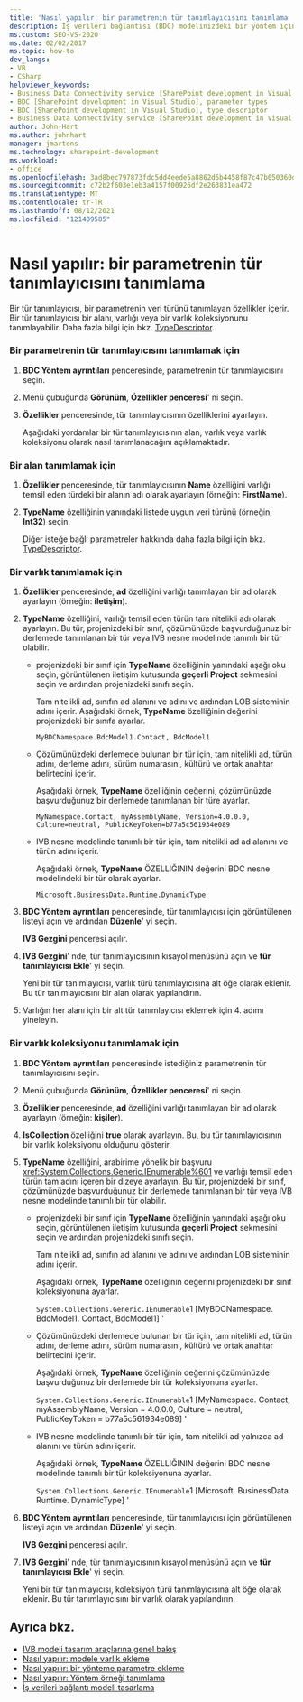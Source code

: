 ```yaml
---
title: 'Nasıl yapılır: bir parametrenin tür tanımlayıcısını tanımlama | Microsoft Docs'
description: İş verileri bağlantısı (BDC) modelinizdeki bir yöntem için bir parametrenin tür tanımlayıcısını tanımlama hakkında bilgi edinin.
ms.custom: SEO-VS-2020
ms.date: 02/02/2017
ms.topic: how-to
dev_langs:
- VB
- CSharp
helpviewer_keywords:
- Business Data Connectivity service [SharePoint development in Visual Studio], type descriptor
- BDC [SharePoint development in Visual Studio], parameter types
- BDC [SharePoint development in Visual Studio], type descriptor
- Business Data Connectivity service [SharePoint development in Visual Studio], parameter types
author: John-Hart
ms.author: johnhart
manager: jmartens
ms.technology: sharepoint-development
ms.workload:
- office
ms.openlocfilehash: 3ad8bec797873fdc5dd4eede5a8862d5b4458f87c47b050360d7e1cffbaf9ad2
ms.sourcegitcommit: c72b2f603e1eb3a4157f00926df2e263831ea472
ms.translationtype: MT
ms.contentlocale: tr-TR
ms.lasthandoff: 08/12/2021
ms.locfileid: "121409585"
---
```

# <a name="how-to-define-the-type-descriptor-of-a-parameter"></a>Nasıl yapılır: bir parametrenin tür tanımlayıcısını tanımlama
  Bir tür tanımlayıcısı, bir parametrenin veri türünü tanımlayan özellikler içerir. Bir tür tanımlayıcısı bir alanı, varlığı veya bir varlık koleksiyonunu tanımlayabilir. Daha fazla bilgi için bkz. [TypeDescriptor](/previous-versions/office/developer/sharepoint-2007/ms543392\(v\=office.12\)).

### <a name="to-define-the-type-descriptor-of-a-parameter"></a>Bir parametrenin tür tanımlayıcısını tanımlamak için

1. **BDC Yöntem ayrıntıları** penceresinde, parametrenin tür tanımlayıcısını seçin.

2. Menü çubuğunda **Görünüm**, **Özellikler penceresi**' ni seçin.

3. **Özellikler** penceresinde, tür tanımlayıcısının özelliklerini ayarlayın.

     Aşağıdaki yordamlar bir tür tanımlayıcısının alan, varlık veya varlık koleksiyonu olarak nasıl tanımlanacağını açıklamaktadır.

### <a name="to-define-a-field"></a>Bir alan tanımlamak için

1. **Özellikler** penceresinde, tür tanımlayıcısının **Name** özelliğini varlığı temsil eden türdeki bir alanın adı olarak ayarlayın (örneğin: **FirstName**).

2. **TypeName** özelliğinin yanındaki listede uygun veri türünü (örneğin, **Int32**) seçin.

     Diğer isteğe bağlı parametreler hakkında daha fazla bilgi için bkz. [TypeDescriptor](/previous-versions/office/developer/sharepoint-2007/ms543392\(v\=office.12\)).

### <a name="to-define-an-entity"></a>Bir varlık tanımlamak için

1. **Özellikler** penceresinde, **ad** özelliğini varlığı tanımlayan bir ad olarak ayarlayın (örneğin: **iletişim**).

2. **TypeName** özelliğini, varlığı temsil eden türün tam nitelikli adı olarak ayarlayın. Bu tür, projenizdeki bir sınıf, çözümünüzde başvurduğunuz bir derlemede tanımlanan bir tür veya IVB nesne modelinde tanımlı bir tür olabilir.

    - projenizdeki bir sınıf için **TypeName** özelliğinin yanındaki aşağı oku seçin, görüntülenen iletişim kutusunda **geçerli Project** sekmesini seçin ve ardından projenizdeki sınıfı seçin.

         Tam nitelikli ad, sınıfın ad alanını ve adını ve ardından LOB sisteminin adını içerir. Aşağıdaki örnek, **TypeName** özelliğinin değerini projenizdeki bir sınıfa ayarlar.

         `MyBDCNamespace.BdcModel1.Contact, BdcModel1`

    - Çözümünüzdeki derlemede bulunan bir tür için, tam nitelikli ad, türün adını, derleme adını, sürüm numarasını, kültürü ve ortak anahtar belirtecini içerir.

         Aşağıdaki örnek, **TypeName** özelliğinin değerini, çözümünüzde başvurduğunuz bir derlemede tanımlanan bir türe ayarlar.

         `MyNamespace.Contact, myAssemblyName, Version=4.0.0.0, Culture=neutral, PublicKeyToken=b77a5c561934e089`

    - IVB nesne modelinde tanımlı bir tür için, tam nitelikli ad ad alanını ve türün adını içerir.

         Aşağıdaki örnek, **TypeName** ÖZELLIĞININ değerini BDC nesne modelindeki bir tür olarak ayarlar.

         `Microsoft.BusinessData.Runtime.DynamicType`

3. **BDC Yöntem ayrıntıları** penceresinde, tür tanımlayıcısı için görüntülenen listeyi açın ve ardından **Düzenle**' yi seçin.

     **IVB Gezgini** penceresi açılır.

4. **IVB Gezgini**' nde, tür tanımlayıcısının kısayol menüsünü açın ve **tür tanımlayıcısı Ekle**' yi seçin.

     Yeni bir tür tanımlayıcısı, varlık türü tanımlayıcısına alt öğe olarak eklenir. Bu tür tanımlayıcısını bir alan olarak yapılandırın.

5. Varlığın her alanı için bir alt tür tanımlayıcısı eklemek için 4. adımı yineleyin.

### <a name="to-define-a-collection-of-entities"></a>Bir varlık koleksiyonu tanımlamak için

1. **BDC Yöntem ayrıntıları** penceresinde istediğiniz parametrenin tür tanımlayıcısını seçin.

2. Menü çubuğunda **Görünüm**, **Özellikler penceresi**' ni seçin.

3. **Özellikler** penceresinde, **ad** özelliğini varlığı tanımlayan bir ad olarak ayarlayın (örneğin: **kişiler**).

4. **IsCollection** özelliğini **true** olarak ayarlayın. Bu, bu tür tanımlayıcısının bir varlık koleksiyonu olduğunu gösterir.

5. **TypeName** özelliğini, arabirime yönelik bir başvuru <xref:System.Collections.Generic.IEnumerable%601> ve varlığı temsil eden türün tam adını içeren bir dizeye ayarlayın. Bu tür, projenizdeki bir sınıf, çözümünüzde başvurduğunuz bir derlemede tanımlanan bir tür veya IVB nesne modelinde tanımlı bir tür olabilir.

   - projenizdeki bir sınıf için **TypeName** özelliğinin yanındaki aşağı oku seçin, görüntülenen iletişim kutusunda **geçerli Project** sekmesini seçin ve ardından projenizdeki sınıfı seçin.

      Tam nitelikli ad, sınıfın ad alanını ve adını ve ardından LOB sisteminin adını içerir.

      Aşağıdaki örnek, **TypeName** özelliğinin değerini projenizdeki bir sınıf koleksiyonuna ayarlar.

      `System.Collections.Generic.IEnumerable`1 [MyBDCNamespace. BdcModel1. Contact, BdcModel1] '

   - Çözümünüzdeki derlemede bulunan bir tür için, tam nitelikli ad, türün adını, derleme adını, sürüm numarasını, kültürü ve ortak anahtar belirtecini içerir.

      Aşağıdaki örnek, **TypeName** özelliğinin değerini çözümünüzde başvurduğunuz bir derlemede bir tür koleksiyonuna ayarlar.

      `System.Collections.Generic.IEnumerable`1 [MyNamespace. Contact, myAssemblyName, Version = 4.0.0.0, Culture = neutral, PublicKeyToken = b77a5c561934e089] '

   - IVB nesne modelinde tanımlı bir tür için, tam nitelikli ad yalnızca ad alanını ve türün adını içerir.

      Aşağıdaki örnek, **TypeName** ÖZELLIĞININ değerini BDC nesne modelinde tanımlı bir tür koleksiyonuna ayarlar.

      `System.Collections.Generic.IEnumerable`1 [Microsoft. BusinessData. Runtime. DynamicType] '

6. **BDC Yöntem ayrıntıları** penceresinde, tür tanımlayıcısı için görüntülenen listeyi açın ve ardından **Düzenle**' yi seçin.

    **IVB Gezgini** penceresi açılır.

7. **IVB Gezgini**' nde, tür tanımlayıcısının kısayol menüsünü açın ve **tür tanımlayıcısı Ekle**' yi seçin.

    Yeni bir tür tanımlayıcısı, koleksiyon türü tanımlayıcısına alt öğe olarak eklenir. Bu tür tanımlayıcısını bir varlık olarak yapılandırın.

## <a name="see-also"></a>Ayrıca bkz.
- [IVB modeli tasarım araçlarına genel bakış](../sharepoint/bdc-model-design-tools-overview.md)
- [Nasıl yapılır: modele varlık ekleme](../sharepoint/how-to-add-an-entity-to-a-model.md)
- [Nasıl yapılır: bir yönteme parametre ekleme](../sharepoint/how-to-add-a-parameter-to-a-method.md)
- [Nasıl yapılır: Yöntem örneği tanımlama](../sharepoint/how-to-define-a-method-instance.md)
- [İş verileri bağlantı modeli tasarlama](../sharepoint/designing-a-business-data-connectivity-model.md)
